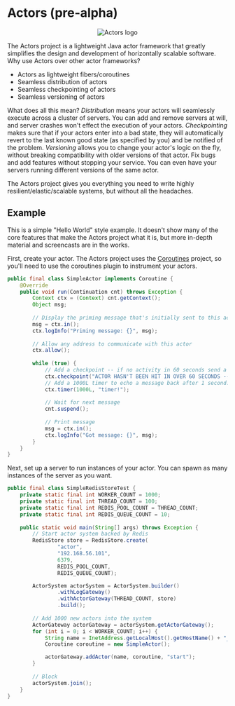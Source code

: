 # Actors (pre-alpha)

<p align="center"><img src ="logo.png" alt="Actors logo" /></p>

The Actors project is a lightweight Java actor framework that greatly simplifies the design and development of horizontally scalable software. Why use Actors over other actor frameworks? 

 * Actors as lightweight fibers/coroutines
 * Seamless distribution of actors
 * Seamless checkpointing of actors
 * Seamless versioning of actors

What does all this mean? *Distribution* means your actors will seamlessly execute across a cluster of servers. You can add and remove servers at will, and server crashes won't effect the execution of your actors. *Checkpointing* makes sure that if your actors enter into a bad state, they will automatically revert to the last known good state (as specified by you) and be notified of the problem. *Versioning* allows you to change your actor's logic on the fly, without breaking compatibility with older versions of that actor. Fix bugs and add features without stopping your service. You can even have your servers running different versions of the same actor.

The Actors project gives you everything you need to write highly resilient/elastic/scalable systems, but without all the headaches. 

## Example

This is a simple "Hello World" style example. It doesn't show many of the core features that make the Actors project what it is, but more in-depth material and screencasts are in the works.

First, create your actor. The Actors project uses the [Coroutines](https://github.com/offbynull/coroutines) project, so you'll need to use the coroutines plugin to instrument your actors.

```java
public final class SimpleActor implements Coroutine {    
    @Override
    public void run(Continuation cnt) throws Exception {
        Context ctx = (Context) cnt.getContext();
        Object msg;
        
        // Display the priming message that's initially sent to this actor
        msg = ctx.in();
        ctx.logInfo("Priming message: {}", msg);
        
        // Allow any address to communicate with this actor
        ctx.allow();
        
        while (true) {
            // Add a checkpoint -- if no activity in 60 seconds send a message notifying as such.
            ctx.checkpoint("ACTOR HASN'T BEEN HIT IN OVER 60 SECONDS -- CHECKPOINT TRIGGERED", 60 * 1000L);
            // Add a 1000L timer to echo a message back after 1 second.
            ctx.timer(1000L, "timer!");
            
            // Wait for next message
            cnt.suspend();
            
            // Print message
            msg = ctx.in();
            ctx.logInfo("Got message: {}", msg);
        }
    }
}
```

Next, set up a server to run instances of your actor. You can spawn as many instances of the server as you want.

```java
public final class SimpleRedisStoreTest {
    private static final int WORKER_COUNT = 1000;
    private static final int THREAD_COUNT = 100;
    private static final int REDIS_POOL_COUNT = THREAD_COUNT;
    private static final int REDIS_QUEUE_COUNT = 10;
    
    public static void main(String[] args) throws Exception {
        // Start actor system backed by Redis
        RedisStore store = RedisStore.create(
                "actor",
                "192.168.56.101",
                6379,
                REDIS_POOL_COUNT,
                REDIS_QUEUE_COUNT);

        ActorSystem actorSystem = ActorSystem.builder()
                .withLogGateway()
                .withActorGateway(THREAD_COUNT, store)
                .build();
        
        // Add 1000 new actors into the system
        ActorGateway actorGateway = actorSystem.getActorGateway();
        for (int i = 0; i < WORKER_COUNT; i++) {
            String name = InetAddress.getLocalHost().getHostName() + "_" + i;
            Coroutine coroutine = new SimpleActor();

            actorGateway.addActor(name, coroutine, "start");
        }
        
        // Block
        actorSystem.join();
    }
}
```